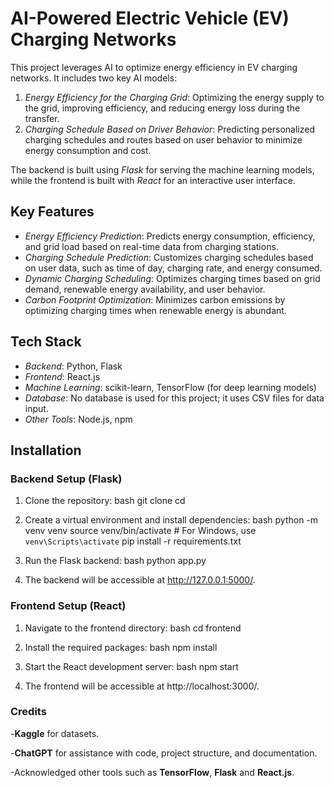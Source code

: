 # AI-Powered Electric Vehicle (EV) Charging Networks

This project leverages AI to optimize energy efficiency in EV charging networks. It includes two key AI models:

1. *Energy Efficiency for the Charging Grid*: Optimizing the energy supply to the grid, improving efficiency, and reducing energy loss during the transfer.
2. *Charging Schedule Based on Driver Behavior*: Predicting personalized charging schedules and routes based on user behavior to minimize energy consumption and cost.

The backend is built using *Flask* for serving the machine learning models, while the frontend is built with *React* for an interactive user interface.


## Key Features

- *Energy Efficiency Prediction*: Predicts energy consumption, efficiency, and grid load based on real-time data from charging stations.
- *Charging Schedule Prediction*: Customizes charging schedules based on user data, such as time of day, charging rate, and energy consumed.
- *Dynamic Charging Scheduling*: Optimizes charging times based on grid demand, renewable energy availability, and user behavior.
- *Carbon Footprint Optimization*: Minimizes carbon emissions by optimizing charging times when renewable energy is abundant.

## Tech Stack

- *Backend*: Python, Flask
- *Frontend*: React.js
- *Machine Learning*: scikit-learn, TensorFlow (for deep learning models)
- *Database*: No database is used for this project; it uses CSV files for data input.
- *Other Tools*: Node.js, npm
## Installation

### Backend Setup (Flask)

1. Clone the repository:
    bash
    git clone <repository-url>
    cd <repository-folder>
    

2. Create a virtual environment and install dependencies:
    bash
    python -m venv venv
    source venv/bin/activate  # For Windows, use `venv\Scripts\activate`
    pip install -r requirements.txt
    

3. Run the Flask backend:
    bash
    python app.py
    

4. The backend will be accessible at http://127.0.0.1:5000/.
### Frontend Setup (React)

1. Navigate to the frontend directory:
    bash
    cd frontend
    

2. Install the required packages:
    bash
    npm install
    

3. Start the React development server:
    bash
    npm start
    

4. The frontend will be accessible at http://localhost:3000/.

### Credits
-**Kaggle** for datasets.

-**ChatGPT** for assistance with code, project structure, and documentation.

-Acknowledged other tools such as **TensorFlow**, **Flask** and **React.js**.





